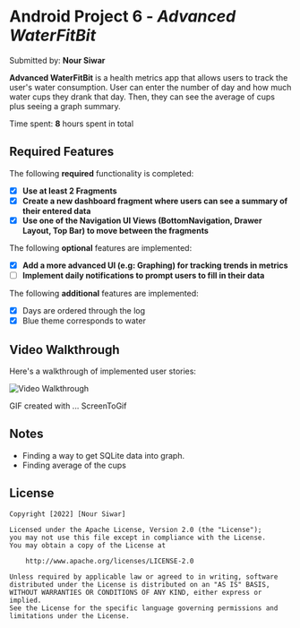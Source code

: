 # Android Project 6 - *Advanced WaterFitBit*

Submitted by: **Nour Siwar**

**Advanced WaterFitBit** is a health metrics app that allows users to track the user's water consumption. User can enter the number of day and how much water cups they drank that day. Then, they can see the average of cups plus seeing a graph summary.

Time spent: **8** hours spent in total

## Required Features

The following **required** functionality is completed:

- [X] **Use at least 2 Fragments**
- [X] **Create a new dashboard fragment where users can see a summary of their entered data**
- [X] **Use one of the Navigation UI Views (BottomNavigation, Drawer Layout, Top Bar) to move between the fragments**

The following **optional** features are implemented:

- [X] **Add a more advanced UI (e.g: Graphing) for tracking trends in metrics**
- [ ] **Implement daily notifications to prompt users to fill in their data**

The following **additional** features are implemented:

- [X] Days are ordered through the log
- [X] Blue theme corresponds to water

## Video Walkthrough

Here's a walkthrough of implemented user stories:

<img src='Advanced_WaterFitBit.gif' title='Video Walkthrough' width='' alt='Video Walkthrough' />

<!-- Replace this with whatever GIF tool you used! -->
GIF created with ...  ScreenToGif

## Notes

* Finding a way to get SQLite data into graph.
* Finding average of the cups 

## License

    Copyright [2022] [Nour Siwar]

    Licensed under the Apache License, Version 2.0 (the "License");
    you may not use this file except in compliance with the License.
    You may obtain a copy of the License at

        http://www.apache.org/licenses/LICENSE-2.0

    Unless required by applicable law or agreed to in writing, software
    distributed under the License is distributed on an "AS IS" BASIS,
    WITHOUT WARRANTIES OR CONDITIONS OF ANY KIND, either express or implied.
    See the License for the specific language governing permissions and
    limitations under the License.
